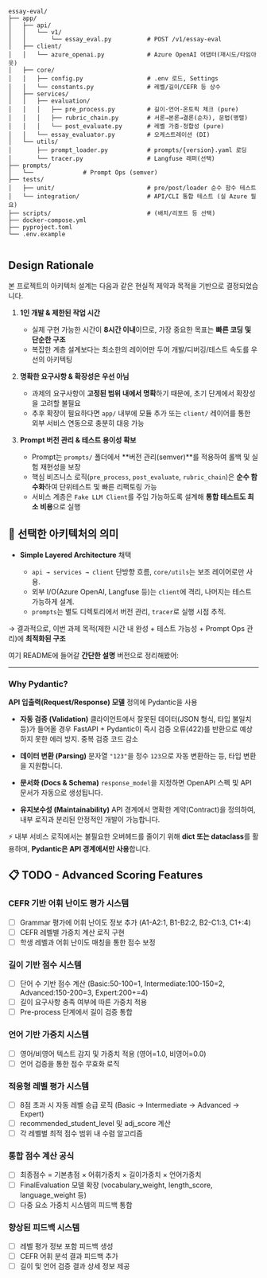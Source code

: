 





```
essay-eval/
├── app/
│   ├── api/
│   │   └── v1/
│   │       └── essay_eval.py          # POST /v1/essay-eval
│   ├── client/
│   │   └── azure_openai.py            # Azure OpenAI 어댑터(재시도/타임아웃)
│   ├── core/
│   │   ├── config.py                  # .env 로드, Settings
│   │   └── constants.py               # 레벨/길이/CEFR 등 상수
│   ├── services/
│   │   ├── evaluation/
│   │   │   ├── pre_process.py         # 길이·언어·온토픽 체크 (pure)
│   │   │   ├── rubric_chain.py        # 서론→본론→결론(순차), 문법(병렬)
│   │   │   └── post_evaluate.py       # 레벨 가중·정합성 (pure)
│   │   └── essay_evaluator.py         # 오케스트레이션 (DI)
│   └── utils/
│       ├── prompt_loader.py           # prompts/{version}.yaml 로딩
│       └── tracer.py                  # Langfuse 래퍼(선택)
├── prompts/
│   └──              # Prompt Ops (semver)
├── tests/
│   ├── unit/                          # pre/post/loader 순수 함수 테스트
│   └── integration/                   # API/CLI 통합 테스트 (실 Azure 필요)
├── scripts/                           # (배치/리포트 등 선택)
├── docker-compose.yml
├── pyproject.toml
└── .env.example


```

## Design Rationale

본 프로젝트의 아키텍처 설계는 다음과 같은 현실적 제약과 목적을 기반으로 결정되었습니다.

1. **1인 개발 & 제한된 작업 시간**

   * 실제 구현 가능한 시간이 **8시간 이내**이므로, 가장 중요한 목표는 **빠른 코딩 및 단순한 구조**
   * 복잡한 계층 설계보다는 최소한의 레이어만 두어 개발/디버깅/테스트 속도를 우선의 아키텍팅

2. **명확한 요구사항 & 확장성은 우선 아님**

   * 과제의 요구사항이 **고정된 범위 내에서 명확**하기 때문에, 초기 단계에서 확장성을 고려할 불필요
   * 추후 확장이 필요하다면 `app/` 내부에 모듈 추가 또는 `client/` 레이어를 통한 외부 서비스 연동으로 충분히 대응 가능

3. **Prompt 버전 관리 & 테스트 용이성 확보**

   * Prompt는 `prompts/` 폴더에서 **버전 관리(semver)**를 적용하여 롤백 및 실험 재현성을 보장
   * 핵심 비즈니스 로직(`pre_process`, `post_evaluate`, `rubric_chain`)은 **순수 함수화**하여 단위테스트 및 빠른 리팩토링 가능 
   * 서비스 계층은 `Fake LLM Client`를 주입 가능하도록 설계해 **통합 테스트도 최소 비용**으로 실행



## 🔑 선택한 아키텍처의 의미

* **Simple Layered Architecture** 채택

  * `api → services → client` 단방향 흐름, `core/utils`는 보조 레이어로만 사용.
  * 외부 I/O(Azure OpenAI, Langfuse 등)는 `client`에 격리, 나머지는 테스트 가능하게 설계.
  * `prompts`는 별도 디렉토리에서 버전 관리, `tracer`로 실행 시점 추적.

→ 결과적으로, 이번 과제 목적(제한 시간 내 완성 + 테스트 가능성 + Prompt Ops 관리)에 **최적화된 구조**



여기 README에 들어갈 **간단한 설명** 버전으로 정리해봤어:

---

### Why Pydantic?

**API 입출력(Request/Response) 모델** 정의에 Pydantic을 사용

* **자동 검증 (Validation)**
  클라이언트에서 잘못된 데이터(JSON 형식, 타입 불일치 등)가 들어올 경우 FastAPI + Pydantic이 즉시 검증 오류(422)를 반환으로 예상하지 못한 에러 방지. 중복 검증 코드 감소

* **데이터 변환 (Parsing)**
  문자열 `"123"`을 정수 `123`으로 자동 변환하는 등, 타입 변환을 지원합니다.

* **문서화 (Docs & Schema)**
  `response_model`을 지정하면 OpenAPI 스펙 및 API 문서가 자동으로 생성됩니다.

* **유지보수성 (Maintainability)**
  API 경계에서 명확한 계약(Contract)을 정의하여, 내부 로직과 분리된 안정적인 개발이 가능합니다.

⚡ 내부 서비스 로직에서는 불필요한 오버헤드를 줄이기 위해 **dict 또는 dataclass**를 활용하며, **Pydantic은 API 경계에서만 사용**합니다.



## 📋 TODO - Advanced Scoring Features

###  CEFR 기반 어휘 난이도 평가 시스템
- [ ] Grammar 평가에 어휘 난이도 정보 추가 (A1-A2:1, B1-B2:2, B2-C1:3, C1+:4)
- [ ] CEFR 레벨별 가중치 계산 로직 구현
- [ ] 학생 레벨과 어휘 난이도 매칭을 통한 점수 보정

###  길이 기반 점수 시스템
- [ ] 단어 수 기반 점수 계산 (Basic:50-100=1, Intermediate:100-150=2, Advanced:150-200=3, Expert:200+=4)
- [ ] 길이 요구사항 충족 여부에 따른 가중치 적용
- [ ] Pre-process 단계에서 길이 검증 통합

###  언어 기반 가중치 시스템
- [ ] 영어/비영어 텍스트 감지 및 가중치 적용 (영어=1.0, 비영어=0.0)
- [ ] 언어 검증을 통한 점수 무효화 로직

###  적응형 레벨 평가 시스템
- [ ] 8점 초과 시 자동 레벨 승급 로직 (Basic → Intermediate → Advanced → Expert)
- [ ] recommended_student_level 및 adj_score 계산
- [ ] 각 레벨별 최적 점수 범위 내 수렴 알고리즘

###  통합 점수 계산 공식
- [ ] 최종점수 = 기본총점 × 어휘가중치 × 길이가중치 × 언어가중치
- [ ] FinalEvaluation 모델 확장 (vocabulary_weight, length_score, language_weight 등)
- [ ] 다중 요소 가중치 시스템의 피드백 통합

###  향상된 피드백 시스템
- [ ] 레벨 평가 정보 포함 피드백 생성
- [ ] CEFR 어휘 분석 결과 피드백 추가
- [ ] 길이 및 언어 검증 결과 상세 정보 제공 